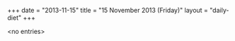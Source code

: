 +++
date = "2013-11-15"
title = "15 November 2013 (Friday)"
layout = "daily-diet"
+++

<p>&lt;no entries&gt;</p>